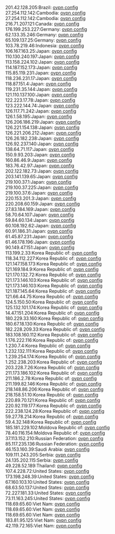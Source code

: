 201.42.128.205:Brazil: [ovpn config](vpn/201_42_128_205.ovpn)  
27.254.112.142:Cambodia: [ovpn config](vpn/27_254_112_142.ovpn)  
27.254.112.142:Cambodia: [ovpn config](vpn/27_254_112_142.ovpn)  
216.71.207.121:Canada: [ovpn config](vpn/216_71_207_121.ovpn)  
176.199.253.227:Germany: [ovpn config](vpn/176_199_253_227.ovpn)  
62.133.35.246:Germany: [ovpn config](vpn/62_133_35_246.ovpn)  
65.109.137.25:Germany: [ovpn config](vpn/65_109_137_25.ovpn)  
103.78.219.46:Indonesia: [ovpn config](vpn/103_78_219_46.ovpn)  
106.167.163.25:Japan: [ovpn config](vpn/106_167_163_25.ovpn)  
110.130.240.197:Japan: [ovpn config](vpn/110_130_240_197.ovpn)  
113.158.224.102:Japan: [ovpn config](vpn/113_158_224_102.ovpn)  
114.187.152.173:Japan: [ovpn config](vpn/114_187_152_173.ovpn)  
115.85.119.231:Japan: [ovpn config](vpn/115_85_119_231.ovpn)  
118.236.231.17:Japan: [ovpn config](vpn/118_236_231_17.ovpn)  
118.87.151.4:Japan: [ovpn config](vpn/118_87_151_4.ovpn)  
119.231.35.144:Japan: [ovpn config](vpn/119_231_35_144.ovpn)  
121.110.137.100:Japan: [ovpn config](vpn/121_110_137_100.ovpn)  
122.223.17.78:Japan: [ovpn config](vpn/122_223_17_78.ovpn)  
123.222.144.74:Japan: [ovpn config](vpn/123_222_144_74.ovpn)  
126.117.71.242:Japan: [ovpn config](vpn/126_117_71_242.ovpn)  
126.1.58.195:Japan: [ovpn config](vpn/126_1_58_195.ovpn)  
126.206.186.219:Japan: [ovpn config](vpn/126_206_186_219.ovpn)  
126.221.154.138:Japan: [ovpn config](vpn/126_221_154_138.ovpn)  
126.221.206.212:Japan: [ovpn config](vpn/126_221_206_212.ovpn)  
126.26.182.238:Japan: [ovpn config](vpn/126_26_182_238.ovpn)  
126.92.237.140:Japan: [ovpn config](vpn/126_92_237_140.ovpn)  
138.64.71.117:Japan: [ovpn config](vpn/138_64_71_117.ovpn)  
150.9.93.203:Japan: [ovpn config](vpn/150_9_93_203.ovpn)  
160.86.46.9:Japan: [ovpn config](vpn/160_86_46_9.ovpn)  
183.76.42.97:Japan: [ovpn config](vpn/183_76_42_97.ovpn)  
202.122.182.73:Japan: [ovpn config](vpn/202_122_182_73.ovpn)  
203.141.139.65:Japan: [ovpn config](vpn/203_141_139_65.ovpn)  
219.100.37.1:Japan: [ovpn config](vpn/219_100_37_1.ovpn)  
219.100.37.225:Japan: [ovpn config](vpn/219_100_37_225.ovpn)  
219.100.37.6:Japan: [ovpn config](vpn/219_100_37_6.ovpn)  
220.153.201.3:Japan: [ovpn config](vpn/220_153_201_3.ovpn)  
220.208.60.159:Japan: [ovpn config](vpn/220_208_60_159.ovpn)  
27.83.184.169:Japan: [ovpn config](vpn/27_83_184_169.ovpn)  
58.70.64.107:Japan: [ovpn config](vpn/58_70_64_107.ovpn)  
59.84.60.134:Japan: [ovpn config](vpn/59_84_60_134.ovpn)  
60.108.192.62:Japan: [ovpn config](vpn/60_108_192_62.ovpn)  
60.91.186.31:Japan: [ovpn config](vpn/60_91_186_31.ovpn)  
61.45.87.231:Japan: [ovpn config](vpn/61_45_87_231.ovpn)  
61.46.178.196:Japan: [ovpn config](vpn/61_46_178_196.ovpn)  
90.149.47.151:Japan: [ovpn config](vpn/90_149_47_151.ovpn)  
113.199.2.33:Korea Republic of: [ovpn config](vpn/113_199_2_33.ovpn)  
118.34.112.227:Korea Republic of: [ovpn config](vpn/118_34_112_227.ovpn)  
121.147.158.173:Korea Republic of: [ovpn config](vpn/121_147_158_173.ovpn)  
121.169.184.9:Korea Republic of: [ovpn config](vpn/121_169_184_9.ovpn)  
121.170.132.72:Korea Republic of: [ovpn config](vpn/121_170_132_72.ovpn)  
121.173.146.103:Korea Republic of: [ovpn config](vpn/121_173_146_103.ovpn)  
121.173.146.103:Korea Republic of: [ovpn config](vpn/121_173_146_103.ovpn)  
121.187.145.64:Korea Republic of: [ovpn config](vpn/121_187_145_64.ovpn)  
121.66.44.75:Korea Republic of: [ovpn config](vpn/121_66_44_75.ovpn)  
124.5.150.50:Korea Republic of: [ovpn config](vpn/124_5_150_50.ovpn)  
125.132.101.174:Korea Republic of: [ovpn config](vpn/125_132_101_174.ovpn)  
14.47.151.204:Korea Republic of: [ovpn config](vpn/14_47_151_204.ovpn)  
180.229.33.160:Korea Republic of: [ovpn config](vpn/180_229_33_160.ovpn)  
180.67.18.130:Korea Republic of: [ovpn config](vpn/180_67_18_130.ovpn)  
182.228.209.33:Korea Republic of: [ovpn config](vpn/182_228_209_33.ovpn)  
183.108.160.112:Korea Republic of: [ovpn config](vpn/183_108_160_112.ovpn)  
1.176.222.116:Korea Republic of: [ovpn config](vpn/1_176_222_116.ovpn)  
1.230.7.4:Korea Republic of: [ovpn config](vpn/1_230_7_4.ovpn)  
1.232.132.111:Korea Republic of: [ovpn config](vpn/1_232_132_111.ovpn)  
1.239.254.174:Korea Republic of: [ovpn config](vpn/1_239_254_174.ovpn)  
1.252.238.203:Korea Republic of: [ovpn config](vpn/1_252_238_203.ovpn)  
203.228.7.26:Korea Republic of: [ovpn config](vpn/203_228_7_26.ovpn)  
211.173.186.102:Korea Republic of: [ovpn config](vpn/211_173_186_102.ovpn)  
211.186.2.78:Korea Republic of: [ovpn config](vpn/211_186_2_78.ovpn)  
211.199.82.146:Korea Republic of: [ovpn config](vpn/211_199_82_146.ovpn)  
218.148.86.206:Korea Republic of: [ovpn config](vpn/218_148_86_206.ovpn)  
218.158.51.10:Korea Republic of: [ovpn config](vpn/218_158_51_10.ovpn)  
220.89.70.121:Korea Republic of: [ovpn config](vpn/220_89_70_121.ovpn)  
220.92.119.177:Korea Republic of: [ovpn config](vpn/220_92_119_177.ovpn)  
222.238.124.28:Korea Republic of: [ovpn config](vpn/222_238_124_28.ovpn)  
59.27.78.214:Korea Republic of: [ovpn config](vpn/59_27_78_214.ovpn)  
59.4.32.148:Korea Republic of: [ovpn config](vpn/59_4_32_148.ovpn)  
185.181.229.102:Moldova Republic of: [ovpn config](vpn/185_181_229_102.ovpn)  
78.40.116.154:Moldova Republic of: [ovpn config](vpn/78_40_116_154.ovpn)  
37.113.152.210:Russian Federation: [ovpn config](vpn/37_113_152_210.ovpn)  
85.117.235.136:Russian Federation: [ovpn config](vpn/85_117_235_136.ovpn)  
46.153.160.39:Saudi Arabia: [ovpn config](vpn/46_153_160_39.ovpn)  
109.111.243.205:Serbia: [ovpn config](vpn/109_111_243_205.ovpn)  
24.135.202.115:Serbia: [ovpn config](vpn/24_135_202_115.ovpn)  
49.228.52.189:Thailand: [ovpn config](vpn/49_228_52_189.ovpn)  
107.4.228.72:United States: [ovpn config](vpn/107_4_228_72.ovpn)  
173.198.248.39:United States: [ovpn config](vpn/173_198_248_39.ovpn)  
67.160.103.10:United States: [ovpn config](vpn/67_160_103_10.ovpn)  
68.63.50.137:United States: [ovpn config](vpn/68_63_50_137.ovpn)  
72.227.181.33:United States: [ovpn config](vpn/72_227_181_33.ovpn)  
73.11.163.245:United States: [ovpn config](vpn/73_11_163_245.ovpn)  
118.69.65.60:Viet Nam: [ovpn config](vpn/118_69_65_60.ovpn)  
118.69.65.60:Viet Nam: [ovpn config](vpn/118_69_65_60.ovpn)  
118.69.65.60:Viet Nam: [ovpn config](vpn/118_69_65_60.ovpn)  
183.81.95.125:Viet Nam: [ovpn config](vpn/183_81_95_125.ovpn)  
42.119.72.165:Viet Nam: [ovpn config](vpn/42_119_72_165.ovpn)  
